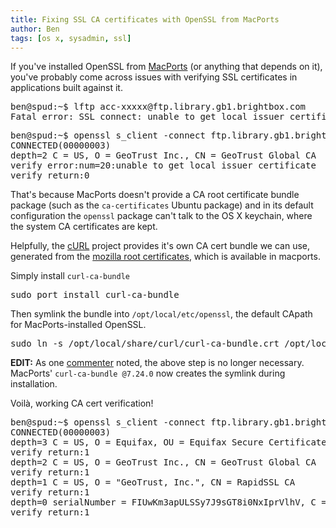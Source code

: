 ```yaml
---
title: Fixing SSL CA certificates with OpenSSL from MacPorts
author: Ben
tags: [os x, sysadmin, ssl]
---
```


If you've installed OpenSSL from [MacPorts](http://www.macports.org/) (or anything that depends on it), you've probably come across issues with verifying SSL certificates in applications built against it.

<pre>ben@spud:~$ lftp acc-xxxxx@ftp.library.gb1.brightbox.com
Fatal error: SSL_connect: unable to get local issuer certificate</pre>

<pre>
ben@spud:~$ openssl s_client -connect ftp.library.gb1.brightbox.com:21 -starttls ftp -CApath /opt/local/etc/openssl/
CONNECTED(00000003)
depth=2 C = US, O = GeoTrust Inc., CN = GeoTrust Global CA
verify error:num=20:unable to get local issuer certificate
verify return:0
</pre>

That's because MacPorts doesn't provide a CA root certificate bundle package (such as the ``ca-certificates`` Ubuntu package) and in its default configuration the ``openssl`` package can't talk to the OS X keychain, where the system CA certificates are kept.

Helpfully, the [cURL](http://curl.haxx.se/) project provides it's own CA cert bundle we can use, generated from the [mozilla root certificates](http://mxr.mozilla.org/mozilla/source/security/nss/lib/ckfw/builtins/certdata.txt?raw=1), which is available in macports.

Simply install ``curl-ca-bundle``

<pre>
sudo port install curl-ca-bundle
</pre>

Then symlink the bundle into ``/opt/local/etc/openssl``, the default CApath for MacPorts-installed OpenSSL.

<pre>
sudo ln -s /opt/local/share/curl/curl-ca-bundle.crt /opt/local/etc/openssl/cert.pem
</pre>

**EDIT:** As one [commenter](http://andatche.com/blog/2012/02/fixing-ssl-ca-certificates-with-openssl-from-macports/#comment-710528627) noted, the above step is no longer necessary. MacPorts' ``curl-ca-bundle @7.24.0`` now creates the symlink during installation.

Voilà, working CA cert verification!

<pre>ben@spud:~$ openssl s_client -connect ftp.library.gb1.brightbox.com:21 -starttls ftp -CApath /opt/local/etc/openssl/
CONNECTED(00000003)
depth=3 C = US, O = Equifax, OU = Equifax Secure Certificate Authority
verify return:1
depth=2 C = US, O = GeoTrust Inc., CN = GeoTrust Global CA
verify return:1
depth=1 C = US, O = "GeoTrust, Inc.", CN = RapidSSL CA
verify return:1
depth=0 serialNumber = FIUwKm3apULSSy7J9sGT8i0NxIprVlhV, C = GB, O = ftp.library.gb1.brightbox.com, OU = GT02477604, OU = See www.rapidssl.com/resources/cps (c)11, OU = Domain Control Validated - RapidSSL(R), CN = ftp.library.gb1.brightbox.com
verify return:1</pre>
